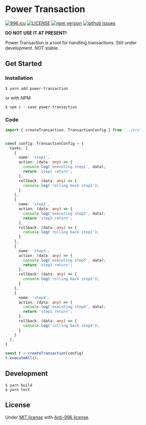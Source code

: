 # Power Transaction

[![996.icu](https://img.shields.io/badge/link-996.icu-red.svg)](https://996.icu)
[![LICENSE](https://img.shields.io/badge/license-Anti%20996-blue.svg)](https://github.com/996icu/996.ICU/blob/master/LICENSE)
[![npm version](https://img.shields.io/npm/v/power-transaction.svg?style=flat)](https://www.npmjs.com/package/power-transaction)
[![github issues](https://img.shields.io/github/issues/yuqingc/power-transaction.svg?style=flat)](https://github.com/yuqingc/power-transaction/issues)

**DO NOT USE IT AT PRESENT!**

Power Transaction is a tool for handling transactions. Still under development. *NOT* stable.

## Get Started

### Installation

```
$ yarn add power-transaction
```
or with NPM

```
$ npm i --save power-transaction
```

### Code

```ts
import { createTransaction, TransactionConfig } from '../src'


const config: TransactionConfig = {
  tasks: [
    {
      name: 'step1',
      action: (data: any) => {
        console.log('executing step1', data);
        return 'step1 return';
      },
      rollback: (data: any) => {
        console.log('rolling back step1');
      }
    },
    {
      name: 'step2',
      action: (data: any) => {
        console.log('executing step2', data);
        return 'step2 return';
      },
      rollback: (data: any) => {
        console.log('rolling back step2');
      }
    },
    {
      name: 'step3',
      action: (data: any) => {
        console.log('executing step3', data);
        return 'step3 return';
      },
      rollback: (data: any) => {
        console.log('rolling back step3');
      }
    },
    {
      name: 'step4',
      action: (data: any) => {
        console.log('executing step4', data);
        return 'step1 return';
      },
      rollback: (data: any) => {
        console.log('rolling back step4');
      }
    }
  ],
}

const t = createTransaction(config)
t.executeAll();
```

## Development

```
$ yarn build
$ yarn test
```

## License

Under [MIT license](https://github.com/yuqingc/power-transaction/blob/master/LICENSE.MIT) with [Anti-996 license](https://github.com/yuqingc/power-transaction/blob/master/LICENSE.996ICU).
